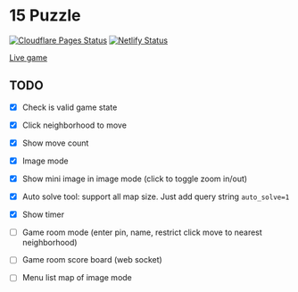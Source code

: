 # 15 Puzzle

[![Cloudflare Pages Status](https://img.shields.io/github/checks-status/dangdungcntt/15-puzzle/master?label=Cloudflare%20Pages&style=flat-square)](https://15-puzzle.nddapp.com)
[![Netlify Status](https://api.netlify.com/api/v1/badges/bd61d7da-7ecf-42d3-bb1a-9f189a2d77ab/deploy-status)](https://nddapp-15-puzzle.netlify.app)

[Live game](https://15-puzzle.nddapp.com/)

## TODO

- [x] Check is valid game state
- [x] Click neighborhood to move
- [x] Show move count
- [x] Image mode
- [x] Show mini image in image mode (click to toggle zoom in/out)
- [x] Auto solve tool: support all map size. Just add query string `auto_solve=1`
- [x] Show timer
- [ ] Game room mode (enter pin, name, restrict click move to nearest neighborhood)
- [ ] Game room score board (web socket)
- [ ] Menu list map of image mode

